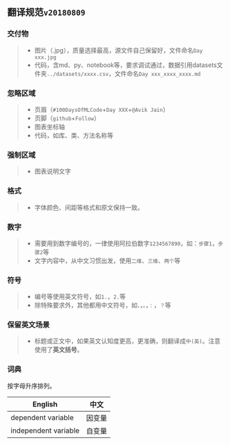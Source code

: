 ## 翻译规范`v20180809`
### 交付物
>- 图片（.jpg），质量选择最高，源文件自己保留好，文件命名`Day xxx.jpg`
>- 代码，含md、py、notebook等，要求调试通过，数据引用datasets文件夹`../datasets/xxxx.csv`，文件命名`Day xxx_xxxx_xxxx.md`
### 忽略区域
>- 页眉（`#100DaysOfMLCode`+`Day XXX`+`@Avik Jain`）
>- 页脚（`github`+`Follow`）
>- 图表坐标轴
>- 代码，如库、类、方法名称等
### 强制区域
>-  图表说明文字
### 格式
>- 字体颜色、间距等格式和原文保持一致。
### 数字
>- 需要用到数字编号的，一律使用阿拉伯数字`1234567890`，如：`步骤1`，`步骤2`等
>- 文字内容中，从中文习惯出发，使用`二维`、`三维`、`两个`等
### 符号
>- 编号等使用英文符号，如`1.`，`2.`等
>- 除特殊要求外，其他都用中文符号，如`，`，`。`，`：`，`？`等
### 保留英文场景
>- 标题或正文中，如果英文认知度更高，更准确，则翻译成`中(英)`。注意使用了**英文括号**。
### 词典
按字母升序排列。

|English|中文|
|---|---|
|dependent variable|因变量|
|independent variable|自变量|
